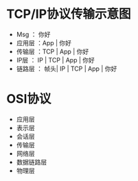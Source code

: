 # TCP/IP协议传输示意图
+ Msg ： 你好
+ 应用层 ：App | 你好
+ 传输层 ：TCP | App | 你好
+ IP层 ： IP | TCP | App | 你好
+ 链路层 ： 帧头| IP | TCP | App | 你好

# OSI协议
+ 应用层
+ 表示层
+ 会话层
+ 传输层
+ 网络层
+ 数据链路层
+ 物理层
